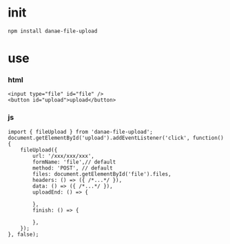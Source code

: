 # init

    npm install danae-file-upload

# use
### html
    <input type="file" id="file" />
    <button id="upload">upload</button>

### js
    import { fileUpload } from 'danae-file-upload';
    document.getElementById('upload').addEventListener('click', function() {
        fileUpload({
            url: '/xxx/xxx/xxx',
            formName: 'file',// default
            method: 'POST', // default
            files: document.getElementById('file').files,
            headers: () => ({ /*...*/ }),
            data: () => ({ /*...*/ }),
            uploadEnd: () => {

            },
            finish: () => {
            
            },
        });
    }, false);
  
